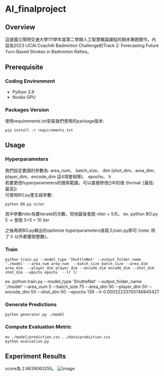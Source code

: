 # AI_finalproject

## Overview

這是國立陽明交通大學111學年度第二學期人工智慧概論課程的期末專題實作。內容為2023 IJCAI CoachAI Badminton Challenge的Track 2: Forecasting Future Turn-Based Strokes in Badminton Rallies。

## Prerequisite

### Coding Environment

* Python 3.9
* Nvidia GPU

### Packages Version

使用requirements.txt安裝我們使用的package版本:

```
pip install -r requirements.txt
```

## Usage

### Hyperparameters

我們設定要調的參數為: area_num、 batch_size、 dim (shot_dim、area_dim、player_dim、encode_dim 這4項會相等)、 epochs、 lr <br>
若要更改hyperparameters的搜索範圍，可以直接修改[]中的值 (format: [最低: 最高]) <br>
可使用BO.py產生超參數:

```
python BO.py niter
```

其中參數niter為要iterate的次數，但他最後會跑 niter + 5次。
ex.  python BO.py 5 -> 會跑 5+5 = 10 iter

之後再將BO.py輸出的optimize hyperparameters值寫入train.py即可 (note: 除了 lr 以外都要取整數)。

### Train

```
python train.py --model_type 'ShuttleNet' --output_folder_name './model' --area_num area_num  --batch_size batch_size --area_dim area_dim  --player_dim player_dim --encode_dim encode_dim --shot_dim shot_dim --epochs epochs  --lr lr
```

ex. python train.py --model_type 'ShuttleNet' --output_folder_name './model' --area_num 5  --batch_size 75 --area_dim 50  --player_dim 50 --encode_dim 50 --shot_dim 50 --epochs 139  --lr 0.00032233700746945427

### Generate Predictions

```
python generator.py ./model
```

### Compute Evaluation Metric

```
mv ./model/prediction.csv ../data/prediction.csv
python evaluation.py
```

## Experiment Results

score為	2.6639063255。
![image](https://github.com/ktpss97094/AI_finalproject/assets/122603032/63082eb6-5016-43ff-aa21-b50bb4f754c3)
